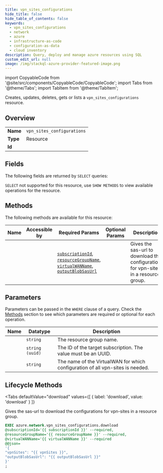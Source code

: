 ```yaml
--- 
title: vpn_sites_configurations
hide_title: false
hide_table_of_contents: false
keywords:
  - vpn_sites_configurations
  - network
  - azure
  - infrastructure-as-code
  - configuration-as-data
  - cloud inventory
description: Query, deploy and manage azure resources using SQL
custom_edit_url: null
image: /img/stackql-azure-provider-featured-image.png
---
```


import CopyableCode from '@site/src/components/CopyableCode/CopyableCode';
import Tabs from '@theme/Tabs';
import TabItem from '@theme/TabItem';

Creates, updates, deletes, gets or lists a <code>vpn_sites_configurations</code> resource.

## Overview
<table><tbody>
<tr><td><b>Name</b></td><td><code>vpn_sites_configurations</code></td></tr>
<tr><td><b>Type</b></td><td>Resource</td></tr>
<tr><td><b>Id</b></td><td><CopyableCode code="azure.network.vpn_sites_configurations" /></td></tr>
</tbody></table>

## Fields

The following fields are returned by `SELECT` queries:

`SELECT` not supported for this resource, use `SHOW METHODS` to view available operations for the resource.


## Methods

The following methods are available for this resource:

<table>
<thead>
    <tr>
    <th>Name</th>
    <th>Accessible by</th>
    <th>Required Params</th>
    <th>Optional Params</th>
    <th>Description</th>
    </tr>
</thead>
<tbody>
<tr>
    <td><a href="#download"><CopyableCode code="download" /></a></td>
    <td><CopyableCode code="exec" /></td>
    <td><a href="#parameter-subscriptionId"><code>subscriptionId</code></a>, <a href="#parameter-resourceGroupName"><code>resourceGroupName</code></a>, <a href="#parameter-virtualWANName"><code>virtualWANName</code></a>, <a href="#parameter-outputBlobSasUrl"><code>outputBlobSasUrl</code></a></td>
    <td></td>
    <td>Gives the sas-url to download the configurations for vpn-sites in a resource group.</td>
</tr>
</tbody>
</table>

## Parameters

Parameters can be passed in the `WHERE` clause of a query. Check the [Methods](#methods) section to see which parameters are required or optional for each operation.

<table>
<thead>
    <tr>
    <th>Name</th>
    <th>Datatype</th>
    <th>Description</th>
    </tr>
</thead>
<tbody>
<tr id="parameter-resourceGroupName">
    <td><CopyableCode code="resourceGroupName" /></td>
    <td><code>string</code></td>
    <td>The resource group name.</td>
</tr>
<tr id="parameter-subscriptionId">
    <td><CopyableCode code="subscriptionId" /></td>
    <td><code>string (uuid)</code></td>
    <td>The ID of the target subscription. The value must be an UUID.</td>
</tr>
<tr id="parameter-virtualWANName">
    <td><CopyableCode code="virtualWANName" /></td>
    <td><code>string</code></td>
    <td>The name of the VirtualWAN for which configuration of all vpn-sites is needed.</td>
</tr>
</tbody>
</table>

## Lifecycle Methods

<Tabs
    defaultValue="download"
    values={[
        { label: 'download', value: 'download' }
    ]}
>
<TabItem value="download">

Gives the sas-url to download the configurations for vpn-sites in a resource group.

```sql
EXEC azure.network.vpn_sites_configurations.download 
@subscriptionId='{{ subscriptionId }}' --required, 
@resourceGroupName='{{ resourceGroupName }}' --required, 
@virtualWANName='{{ virtualWANName }}' --required 
@@json=
'{
"vpnSites": "{{ vpnSites }}", 
"outputBlobSasUrl": "{{ outputBlobSasUrl }}"
}'
;
```
</TabItem>
</Tabs>
